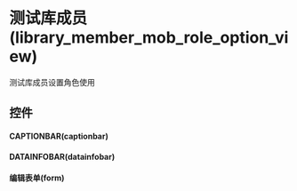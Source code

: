 # 测试库成员(library_member_mob_role_option_view)  <!-- {docsify-ignore-all} -->


测试库成员设置角色使用



## 控件
#### CAPTIONBAR(captionbar)
#### DATAINFOBAR(datainfobar)
#### 编辑表单(form)


<script>
 const { createApp } = Vue
  createApp({
    data() {
      return {

      }
    }
  }).use(ElementPlus).mount('#app')
</script>